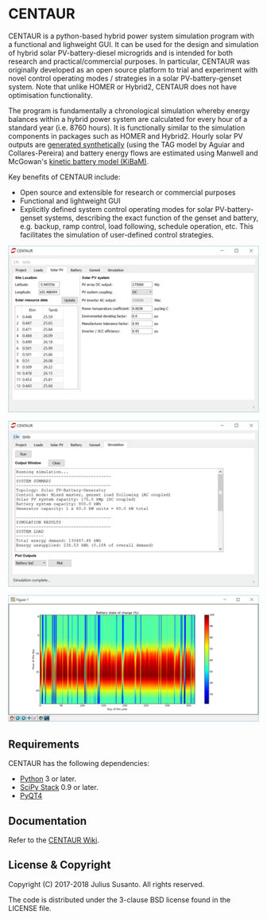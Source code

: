 # CENTAUR

CENTAUR is a python-based hybrid power system simulation program with a functional and lighweight GUI. It can be used for the design and simulation of hybrid solar PV-battery-diesel microgrids and is intended for both research and practical/commercial purposes. In particular, CENTAUR was originally developed as an open source platform to trial and experiment with novel control operating modes / strategies in a solar PV-battery-genset system. Note that unlike HOMER or Hybrid2, CENTAUR does not have optimisation functionality.

The program is fundamentally a chronological simulation whereby energy balances within a hybrid power system are calculated for every hour of a standard year (i.e. 8760 hours). It is functionally similar to the simulation components in packages such as HOMER and Hybrid2. Hourly solar PV outputs are [generated synthetically](https://github.com/susantoj/synthetic-solar) (using the TAG model by Aguiar and Collares-Pereira) and battery energy flows are estimated using Manwell and McGowan's [kinetic battery model (KiBaM)](https://github.com/susantoj/kinetic-battery).

Key benefits of CENTAUR include:
* Open source and extensible for research or commercial purposes
* Functional and lightweight GUI
* Explicitly defined system control operating modes for solar PV-battery-genset systems, describing the exact function of the genset and battery, e.g. backup, ramp control, load following, schedule operation, etc. This facilitates the simulation of user-defined control strategies. 

![screenshot of solar PV tab](/media/solar_pv_tab.png?raw=true) <!-- .element height="60%" width="60%" -->

![screenshot of simulation tab](/media/simulation_tab.png?raw=true) <!-- .element height="60%" width="60%" -->

![screenshot of simulation output](/media/battery_soc_snapshot.png?raw=true) <!-- .element height="60%" width="60%" -->

Requirements
------------

CENTAUR has the following dependencies:

* [Python](https://www.python.org) 3 or later.
* [SciPy Stack](https://scipy.org) 0.9 or later.
* [PyQT4](https://www.riverbankcomputing.com/software/pyqt/download)

Documentation
-------------

Refer to the [CENTAUR Wiki](https://github.com/susantoj/CENTAUR/wiki).

License & Copyright
-------------------

Copyright (C) 2017-2018 Julius Susanto. All rights reserved.

The code is distributed under the 3-clause BSD license found in the LICENSE file.
